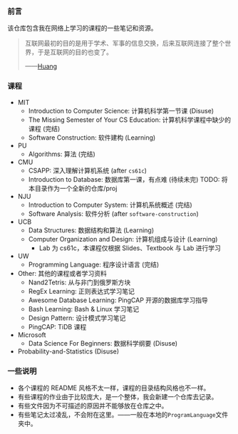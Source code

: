### 前言

该仓库包含我在网络上学习的课程的一些笔记和资源。

> 互联网最初的目的是用于学术、军事的信息交换，后来互联网连接了整个世界，于是互联网的目的也变了。
>
> ——[Huang](https://huang-feiyu.github.io)

### 课程

* MIT
  * Introduction to Computer Science: 计算机科学第一节课 (Disuse)
  * The Missing Semester of Your CS Education: 计算机科学课程中缺少的课程 (完结)
  * Software Construction: 软件建构 (Learning)
* PU
  * Algorithms: 算法 (完结)
* CMU
  * CSAPP: 深入理解计算机系统 (after `cs61c`)
  * Introduction to Database: 数据库第一课，有点难 (待续未完)
    TODO: 将本目录作为一个全新的仓库/proj
* NJU
  * Introduction to Computer System: 计算机系统概述 (完结)
  * Software Analysis: 软件分析 (after `software-construction`)
* UCB
  * Data Structures: 数据结构和算法 (Learning)
  * Computer Organization and Design: 计算机组成与设计 (Learning)
    * Lab 为 cs61c，本课程仅根据 Slides、Textbook 与 Lab 进行学习
* UW
  * Programming Language: 程序设计语言 (完结)
* Other: 其他的课程或者学习资料
  * Nand2Tetris: 从与非门到俄罗斯方块
  * RegEx Learning: 正则表达式学习笔记
  * Awesome Database Learning: PingCAP 开源的数据库学习指导
  * Bash Learning: Bash & Linux 学习笔记
  * Design Pattern: 设计模式学习笔记
  * PingCAP: TiDB 课程
* Microsoft
  * Data Science For Beginners: 数据科学纲要 (Disuse)
* Probability-and-Statistics (Disuse)

### 一些说明

* 各个课程的 README 风格不太一样，课程的目录结构风格也不一样。
* 有些课程的作业由于比较庞大，是一个整体，我会新建一个仓库去记录。
* 有些文件因为不可描述的原因并不能够放在仓库之中。
* 有些笔记太过凌乱，不会附在这里。——一般在本地的`ProgramLanguage`文件夹中。
